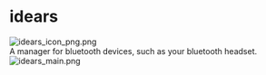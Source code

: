 # idears
![idears_icon_png.png](https://i.loli.net/2020/09/06/mW1VPHKgjwhdyeR.png)<br>
A manager for bluetooth devices, such as your bluetooth headset.<br>
![idears_main.png](https://i.loli.net/2020/09/06/oGPfMVtJBZ4K8Ip.png)
